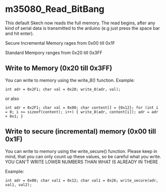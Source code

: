 # m35080_Read_BitBang
This default Skech now reads the full memory. The read begins, after any kind of serial data is transmitted to the arduino (e.g just press the space bar and hit enter).

Secure Incremental Memory rages from 0x00 till 0x1F

Standard Mempory ranges from 0x20 till 0x3FF

## Write to Memory (0x20 till 0x3FF)
You can write to memory using the write_8() function.
Example:

`int adr = 0x2F1;
char val = 0x20;
write_8(adr, val);`

or also 

`int adr = 0x2F1;
char val = 0x00;
char content[] = {0x12};
for (int i = 0; i <= sizeof(content); i++) {
  write_8(adr, content[i]);
  adr = adr + 0x1;
}`

## Write to secure (incremental) memory (0x00 till 0x1F)
You can write to memory using the write_secure() function.
Please keep in mind, that you can only count up these values, so be careful what you write.
YOU CAN'T WRITE LOWER NUMBERS THAN WHAT IS ALREADY IN THERE

Example:

`int adr = 0x00;
char val1 = 0x12;
char val1 = 0x26;
write_secure(adr, val1, val2);`
